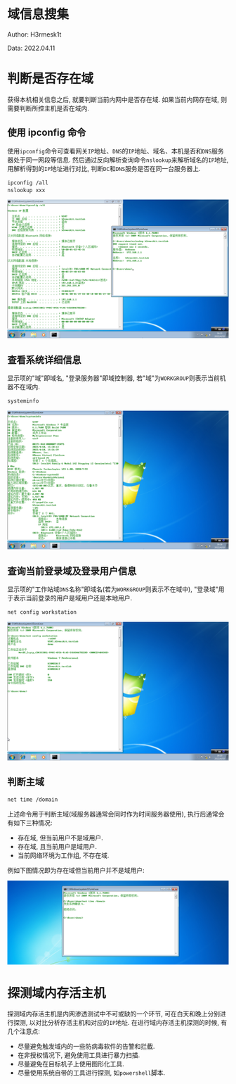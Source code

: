 # 域信息搜集

Author: H3rmesk1t

Data: 2022.04.11

# 判断是否存在域
获得本机相关信息之后, 就要判断当前内网中是否存在域. 如果当前内网存在域, 则需要判断所控主机是否在域内.

## 使用 ipconfig 命令
使用`ipconfig`命令可查看网关`IP`地址、`DNS`的`IP`地址、域名、本机是否和`DNS`服务器处于同一网段等信息. 然后通过反向解析查询命令`nslookup`来解析域名的`IP`地址, 用解析得到的`IP`地址进行对比, 判断`DC`和`DNS`服务是否在同一台服务器上.

```sh
ipconfig /all
nslookup xxx
```

<div align=center><img src="./images/30.png"></div>

## 查看系统详细信息
显示项的"域"即域名, "登录服务器"即域控制器, 若"域"为`WORKGROUP`则表示当前机器不在域内.

```sh
systeminfo
```

<div align=center><img src="./images/31.png"></div>

## 查询当前登录域及登录用户信息
显示项的"工作站域`DNS`名称"即域名(若为`WORKGROUP`则表示不在域中), "登录域"用于表示当前登录的用户是域用户还是本地用户.

```sh
net config workstation
```

<div align=center><img src="./images/32.png"></div>

## 判断主域

```sh
net time /domain
```

上述命令用于判断主域(域服务器通常会同时作为时间服务器使用), 执行后通常会有如下三种情况:
 - 存在域, 但当前用户不是域用户.
 - 存在域, 且当前用户是域用户.
 - 当前网络环境为工作组, 不存在域.

例如下图情况即为存在域但当前用户并不是域用户:

<div align=center><img src="./images/33.png"></div>

# 探测域内存活主机
探测域内存活主机是内网渗透测试中不可或缺的一个环节, 可在白天和晚上分别进行探测, 以对比分析存活主机和对应的`IP`地址. 在进行域内存活主机探测的时候, 有几个注意点:
 - 尽量避免触发域内的一些防病毒软件的告警和拦截.
 - 在非授权情况下, 避免使用工具进行暴力扫描.
 - 尽量避免在目标机子上使用图形化工具.
 - 尽量使用系统自带的工具进行探测, 如`powershell`脚本.

